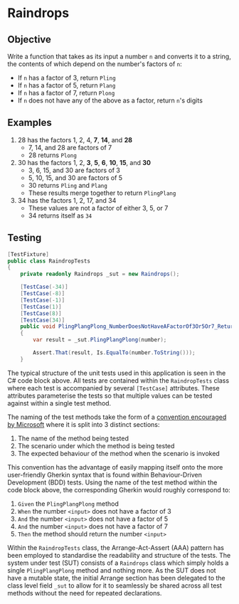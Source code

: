 # Raindrops

## Objective

Write a function that takes as its input a number `n` and converts it to a string, the contents of which depend on the number's factors of `n`:
- If `n` has a factor of 3, return `Pling`
- If `n` has a factor of 5, return `Plang`
- If `n` has a factor of 7, return `Plong`
- If `n` does not have any of the above as a factor, return `n`'s digits

## Examples

1. 28 has the factors 1, 2, 4, **7**, **14**, and **28**
    - 7, 14, and 28 are factors of 7
    - 28 returns `Plong`
2. 30 has the factors 1, 2, **3**, **5**, **6**, **10**, **15**, and **30**
    - 3, 6, 15, and 30 are factors of 3
    - 5, 10, 15, and 30 are factors of 5
    - 30 returns `Pling` and `Plang`
    - These results merge together to return `PlingPlang`
3. 34 has the factors 1, 2, 17, and 34
    - These values are not a factor of either 3, 5, or 7
    - 34 returns itself as `34`

## Testing

```C#
[TestFixture]
public class RaindropTests
{
    private readonly Raindrops _sut = new Raindrops();

    [TestCase(-34)]
    [TestCase(-8)]
    [TestCase(-1)]
    [TestCase(1)]
    [TestCase(8)]
    [TestCase(34)]
    public void PlingPlangPlong_NumberDoesNotHaveAFactorOf3Or5Or7_ReturnsNumber(int number)
    {
        var result = _sut.PlingPlangPlong(number);

        Assert.That(result, Is.EqualTo(number.ToString()));
    }
```

The typical structure of the unit tests used in this application is seen in the C# code block above. All tests are contained within the `RaindropTests` class where each test is accompanied by several `[TestCase]` attributes. These attributes parameterise the tests so that multiple values can be tested against within a single test method.

The naming of the test methods take the form of a [convention encouraged by Microsoft](https://docs.microsoft.com/en-us/dotnet/core/testing/unit-testing-best-practices#naming-your-tests) where it is split into 3 distinct sections:
1. The name of the method being tested
2. The scenario under which the method is being tested
3. The expected behaviour of the method when the scenario is invoked

This convention has the advantage of easily mapping itself onto the more user-friendly Gherkin syntax that is found within Behaviour-Driven Development (BDD) tests. Using the name of the test method within the code block above, the corresponding Gherkin would roughly correspond to:
1. `Given` the `PlingPlangPlong` method
2. `When` the number `<input>` does not have a factor of 3
3. `And` the number `<input>` does not have a factor of 5
4. `And` the number `<input>` does not have a factor of 7
3. `Then` the method should return the number `<input>`

Within the `RaindropTests` class, the Arrange-Act-Assert (AAA) pattern has been employed to standardise the readability and structure of the tests. The system under test (SUT) consists of a `Raindrops` class which simply holds a single `PlingPlangPlong` method and nothing more. As the SUT does not have a mutable state, the initial Arrange section has been delegated to the class level field `_sut` to allow for it to seamlessly be shared across all test methods without the need for repeated declarations.
